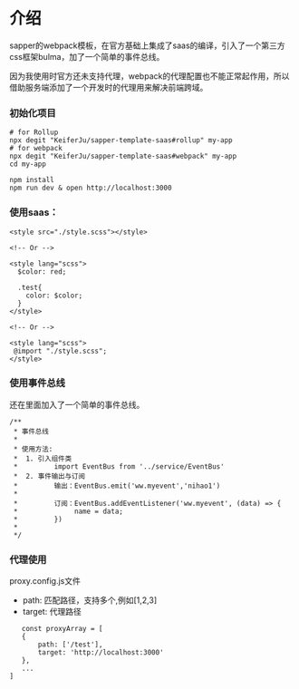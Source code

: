 # 介绍
sapper的webpack模板，在官方基础上集成了saas的编译，引入了一个第三方css框架bulma，加了一个简单的事件总线。

因为我使用时官方还未支持代理，webpack的代理配置也不能正常起作用，所以借助服务端添加了一个开发时的代理用来解决前端跨域。

### 初始化项目

```
# for Rollup
npx degit "KeiferJu/sapper-template-saas#rollup" my-app
# for webpack
npx degit "KeiferJu/sapper-template-saas#webpack" my-app
cd my-app

npm install
npm run dev & open http://localhost:3000
```

### 使用saas：
```
<style src="./style.scss"></style>

<!-- Or -->

<style lang="scss">
  $color: red;

  .test{
    color: $color;
  }
</style>

<!-- Or -->

<style lang="scss">
 @import "./style.scss";
</style>
```

### 使用事件总线
还在里面加入了一个简单的事件总线。
```
/**
 * 事件总线
 *
 * 使用方法:
 *  1. 引入组件类
 *         import EventBus from '../service/EventBus'
 *  2. 事件输出与订阅
 *         输出：EventBus.emit('ww.myevent','nihao1')
 *
 *         订阅：EventBus.addEventListener('ww.myevent', (data) => {
 *              name = data;
 *	       })
 *
 */
 ```

 ### 代理使用
proxy.config.js文件

- path: 匹配路径，支持多个,例如[1,2,3]
- target: 代理路径
 ```
    const proxyArray = [
    {
        path: ['/test'],
        target: 'http://localhost:3000'
    },
    ...
]
 ```